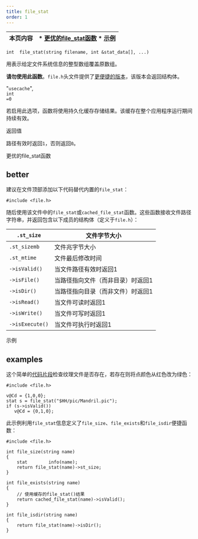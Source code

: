 ```yaml
---
title: file_stat
order: 1
---
```

  

| 本页内容 | * [更优的file_stat函数](#better) * [示例](#examples) |  
| --- | --- |  

`int  file_stat(string filename, int &stat_data[], ...)`  

用表示给定文件系统信息的整型数组覆盖原数组。  

**请勿使用此函数**。`file.h`头文件提供了[更便捷的版本](file_stat.html#better)，该版本会返回结构体。  

"`usecache`",  
`int`  
`=0`  

若启用此选项，函数将使用持久化缓存存储结果。该缓存在整个应用程序运行期间持续有效。  

返回值  

路径有效时返回`1`，否则返回`0`。  

更优的file_stat函数  

## better  

建议在文件顶部添加以下代码替代内置的`file_stat`：  

```vex  
#include <file.h>  

```  

随后使用该文件中的`file_stat`或`cached_file_stat`函数。这些函数接收文件路径字符串，并返回包含以下成员的结构体（定义于`file.h`）：  

| `.st_size` | 文件字节大小 |  
| --- | --- |  
| `.st_sizemb` | 文件兆字节大小 |  
| `.st_mtime` | 文件最后修改时间 |  
| `->isValid()` | 当文件路径有效时返回1 |  
| `->isFile()` | 当路径指向文件（而非目录）时返回1 |  
| `->isDir()` | 当路径指向目录（而非文件）时返回1 |  
| `->isRead()` | 当文件可读时返回1 |  
| `->isWrite()` | 当文件可写时返回1 |  
| `->isExecute()` | 当文件可执行时返回1 |  

示例  

## examples  

这个简单的[代码片段](../snippets.html)检查纹理文件是否存在，若存在则将点颜色从红色改为绿色：  

```vex  
#include <file.h>  

v@Cd = {1,0,0};  
stat s = file_stat("$HH/pic/Mandril.pic");  
if (s->isValid())  
   v@Cd = {0,1,0};  

```  

此示例利用`file_stat`信息定义了`file_size`、`file_exists`和`file_isdir`便捷函数：  

```vex  
#include <file.h>  

int file_size(string name)  
{  
    stat        info(name);  
    return file_stat(name)->st_size;  
}  

int file_exists(string name)  
{  
    // 使用缓存的file_stat()结果  
    return cached_file_stat(name)->isValid();  
}  

int file_isdir(string name)  
{  
    return file_stat(name)->isDir();  
}  

```
